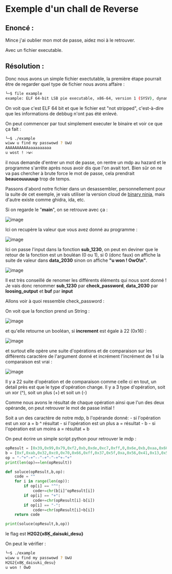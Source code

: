 # Exemple d'un chall de Reverse

## Enoncé :

Mince j'ai oublier mon mot de passe, aidez moi à le retrouver.

Avec un fichier executable.

## Résolution : 

Donc nous avons un simple fichier exectutable, la première étape pourrait être de regarder quel type de fichier nous avons affaire :

```bash
└─$ file example
example: ELF 64-bit LSB pie executable, x86-64, version 1 (SYSV), dynamically linked, interpreter /lib64/ld-linux-x86-64.so.2, for GNU/Linux 3.2.0, not stripped
```

On voit que c'est ELF 64 bit et que le fichier est "not stripped", c'est-à-dire que les informations de debbug n'ont pas été enlevé.

On peut commencer par tout simplement executer le binaire et voir ce que ça fait :

```bash
└─$ ./example
wiww u find my passwowd ? UwU
AAAAAAAAAAaaaaaaaaaa
u wost ! >w<
```
il nous demande d'entrer un mot de passe, on rentre un mdp au hazard et le programme s'arrête après nous avoir dis que l'on avait tort.
Bien sûr on ne va pas chercher à brute force le mot de passe, cela prendrait **beaucouuuuup** trop de temps.


Passons d'abord notre fichier dans un desassembler, personnellement pour la suite de cet exemple, je vais utiliser la version cloud de [binary ninja](https://cloud.binary.ninja/), mais d'autre existe comme ghidra, ida, etc.

Si on regarde le "**main**", on se retrouve avec ça :

![image](https://github.com/user-attachments/assets/dc40a76f-e84d-4990-a50c-43500cbdfdde)

Ici on recupère la valeur que vous avez donné au programme :

![image](https://github.com/user-attachments/assets/f2655498-cfd1-4efd-bf4c-9cbc55297651)

Ici on passe l'input dans la fonction **sub_1230**, on peut en deviner que le retour de la fonction est un bouléan (0 ou 1), si 0 (donc faux) on affiche la suite de valeur dans **data_2030** sinon on affiche **"u won ! OwO\n"**.

![image](https://github.com/user-attachments/assets/7f098c4d-c5d9-4fa7-8fde-17cb6c22a113)

Il est très conseillé de renomer les différents éléments qui nous sont donné !
Je vais donc renommer **sub_1230** par **check_password**, **data_2030** par **loosing_output** et **buf** par **input**

Allons voir à quoi ressemble check_password :

On voit que la fonction prend un String :

![image](https://github.com/user-attachments/assets/ff5fe498-1de6-4185-958e-683c1eecd707)

et qu'elle retourne un booléan, si **increment** est égale à 22 (0x16) :

![image](https://github.com/user-attachments/assets/88dda9df-71a4-4e5f-bcc6-083f4db8b506)

et surtout elle opère une suite d'opérations et de comparaison sur les différents caractère de l'argument donné et incrément l'incrément de 1 si la comparaison est vrai :

![image](https://github.com/user-attachments/assets/7c5d06a1-51c5-4aea-848a-e6bb9027d137)

Il y a 22 suite d'opération et de comparaison comme celle ci en tout, un detail près est que le type d'opération change.
Il y a 3 type d'opération, soit un xor (^), soit un plus (+) et soit un (-)

Comme nous avons le résultat de chaque opération ainsi que l'un des deux opérande, on peut retrouver le mot de passe initial !

Soit a un des caractère de notre mdp, b l'opérande donné: - si l'opération est un xor a = b ^ résultat
                                                          - si l'opération est un plus a = résultat - b
                                                          - si l'opération est un moins a = résultat + b

On peut écrire un simple script python pour retrouver le mdp :

```python
opResult = [0x39,0x99,0x79,0xf2,0xb,0xde,0xc7,0xff,0,0x6e,0xb,0xaa,0x60,0x21,0xeb,9,0xa3,0x58,0xc9,0x41,0x85,0x89]
b = [0xf,0xab,0x32,0xc0,0x70,0x66,0xff,0x37,0x5f,0xa,0x56,0x41,0x13,0x54,0x80,0x60,0x44,0x3c,0x64,0x32,0xf0,0xc]
op = "-^+^-+^--^-+^-^-+^+-^+"
print(len(op)==len(opResult))

def soluce(opResult,b,op):
    code = ""
    for i in range(len(op)):
        if op[i] == "^":
            code+=chr(b[i]^opResult[i])
        if op[i] == "+":
            code+=chr(opResult[i]-b[i])
        if op[i] == "-":
            code+=chr(opResult[i]+b[i])
    return code

print(soluce(opResult,b,op))
```

le flag est **H2G2{x8Ķ_daisuki_desu}**

On peut le vérifier :

```bash
└─$ ./example
wiww u find my passwowd ? UwU
H2G2{x8Ķ_daisuki_desu}
u won ! OwO
```



